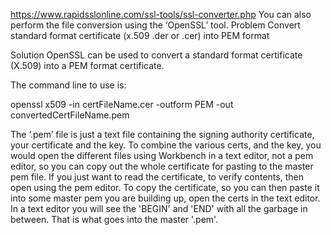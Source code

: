 https://www.rapidsslonline.com/ssl-tools/ssl-converter.php
You can also perform the file conversion using the ‘OpenSSL’ tool.
Problem
Convert standard format certificate (x.509 .der or .cer) into PEM format


Solution
OpenSSL can be used to convert a standard format certificate (X.509) into a PEM format certificate.
 
The command line to use is:
 
openssl x509 -in certFileName.cer -outform PEM -out convertedCertFileName.pem

The ‘.pem’ file is just a text file containing the signing authority certificate, your certificate and the key. To combine the various certs, and the key, you would open the different files using Workbench in a text editor, not a pem editor, so you can copy out the whole certificate for pasting to the master pem file. If you just want to read the certificate, to verify contents, then open using the pem editor. To copy the certificate, so you can then paste it into some master pem you are building up, open the certs in the text editor. In a text editor you will see the 'BEGIN' and 'END' with all the garbage in between. That is what goes into the master '.pem'. 